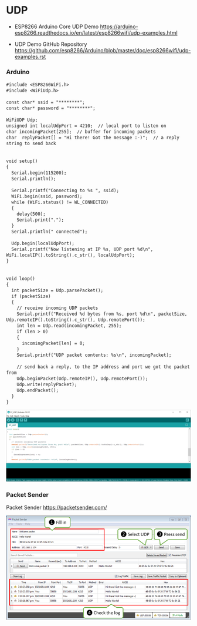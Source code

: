 # UDP
- ESP8266 Arduino Core UDP Demo
https://arduino-esp8266.readthedocs.io/en/latest/esp8266wifi/udp-examples.html

- UDP Demo GitHub Repository
https://github.com/esp8266/Arduino/blob/master/doc/esp8266wifi/udp-examples.rst

### Arduino
```
#include <ESP8266WiFi.h>
#include <WiFiUdp.h>

const char* ssid = "********";
const char* password = "********";

WiFiUDP Udp;
unsigned int localUdpPort = 4210;  // local port to listen on
char incomingPacket[255];  // buffer for incoming packets
char  replyPacket[] = "Hi there! Got the message :-)";  // a reply string to send back


void setup()
{
  Serial.begin(115200);
  Serial.println();

  Serial.printf("Connecting to %s ", ssid);
  WiFi.begin(ssid, password);
  while (WiFi.status() != WL_CONNECTED)
  {
    delay(500);
    Serial.print(".");
  }
  Serial.println(" connected");

  Udp.begin(localUdpPort);
  Serial.printf("Now listening at IP %s, UDP port %d\n", WiFi.localIP().toString().c_str(), localUdpPort);
}


void loop()
{
  int packetSize = Udp.parsePacket();
  if (packetSize)
  {
    // receive incoming UDP packets
    Serial.printf("Received %d bytes from %s, port %d\n", packetSize, Udp.remoteIP().toString().c_str(), Udp.remotePort());
    int len = Udp.read(incomingPacket, 255);
    if (len > 0)
    {
      incomingPacket[len] = 0;
    }
    Serial.printf("UDP packet contents: %s\n", incomingPacket);

    // send back a reply, to the IP address and port we got the packet from
    Udp.beginPacket(Udp.remoteIP(), Udp.remotePort());
    Udp.write(replyPacket);
    Udp.endPacket();
  }
}
```
![Arduino.png](Arduino.png)

### Packet Sender
Packet Sender
https://packetsender.com/

![PacketSender.png](PacketSender.png)